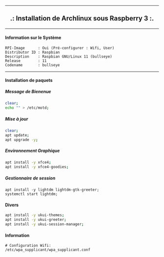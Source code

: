 ------------------------------------------------------------------------------------------------------------------------------------------------

## <p align='center'> .: Installation de Archlinux sous Raspberry 3 :. </p>

------------------------------------------------------------------------------------------------------------------------------------------------

#### Information sur le Système
```
RPI-Image      : Oui (Pré-configurer : Wifi, User)
Distributor ID : Raspbian
Description    : Raspbian GNU/Linux 11 (bullseye)
Release        : 11
Codename       : bullseye
```

------------------------------------------------------------------------------------------------------------------------------------------------
#### Installation de paquets

##### Message de Bienenue
```bash
clear;
echo "" > /etc/motd;
```

##### Mise à jour
```bash
clear;
apt update;
apt upgrade -y;
```

##### Environnement Graphique
```bash
apt install -y xfce4;
apt install -y xfce4-goodies;
```

##### Gestionnaire de session
```
apt install -y lightdm lightdm-gtk-greeter;
systemctl start lightdm;
```



#### Divers
```bash
apt install -y ukui-themes;
apt install -y ukui-greeter;
apt install -y ukui-session-manager;
```


#### Information
```
# Configuration Wifi:
/etc/wpa_supplicant/wpa_supplicant.conf
```
